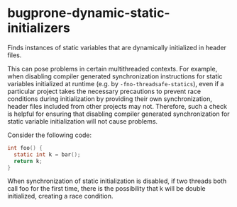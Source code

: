 # bugprone-dynamic-static-initializers

Finds instances of static variables that are dynamically initialized in
header files.

This can pose problems in certain multithreaded contexts. For example,
when disabling compiler generated synchronization instructions for
static variables initialized at runtime (e.g. by
`-fno-threadsafe-statics`), even if a particular project takes the
necessary precautions to prevent race conditions during initialization
by providing their own synchronization, header files included from other
projects may not. Therefore, such a check is helpful for ensuring that
disabling compiler generated synchronization for static variable
initialization will not cause problems.

Consider the following code:

``` c
int foo() {
  static int k = bar();
  return k;
}
```

When synchronization of static initialization is disabled, if two
threads both call <span class="title-ref">foo</span> for the first time,
there is the possibility that <span class="title-ref">k</span> will be
double initialized, creating a race condition.
